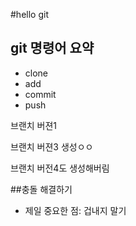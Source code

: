 #hello git

## git 명령어 요약

- clone
- add
- commit
- push


브랜치 버젼1


브랜치 버젼3 생성ㅇㅇ

브랜치 버전4도 생성해버림

##충돌 해결하기

- 제일 중요한 점: 겁내지 말기

